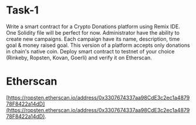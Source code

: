 # Task-1
Write a smart contract for a Crypto Donations platform using Remix IDE. One Solidity file will be perfect for now. Administrator have the ability to create new campaigns. Each campaign have its name, description, time goal & money raised goal. This version of a platform accepts only donations in chain's native coin. Deploy smart contract to testnet of your choice (Rinkeby, Ropsten, Kovan, Goerli) and verify it on Etherscan.

# Etherscan
 
 [https://ropsten.etherscan.io/address/0x3307674337aa98CdE3c2ec1a487978F8422a14dD](https://ropsten.etherscan.io/address/0x3307674337aa98CdE3c2ec1a487978F8422a14dD).
